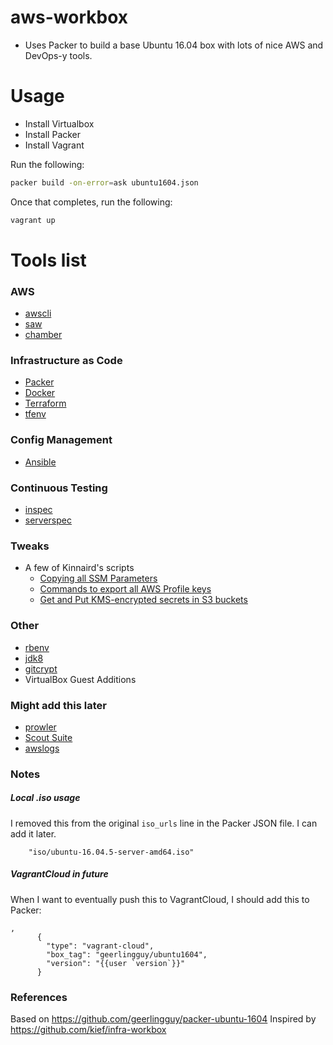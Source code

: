 # aws-workbox

* Uses Packer to build a base Ubuntu 16.04 box with lots of nice AWS and DevOps-y tools.

# Usage

* Install Virtualbox
* Install Packer
* Install Vagrant

Run the following:

```bash
packer build -on-error=ask ubuntu1604.json
```

Once that completes, run the following:

```bash
vagrant up
```

# Tools list

### AWS
* [awscli](https://github.com/aws/aws-cli)
* [saw](https://github.com/TylerBrock/saw)
* [chamber](https://github.com/segmentio/chamber)

### Infrastructure as Code
* [Packer](https://www.packer.io/)
* [Docker](https://docs.docker.com/get-started/)
* [Terraform](https://www.terraform.io/)
* [tfenv](https://github.com/tfutils/tfenv)

### Config Management
* [Ansible](https://docs.ansible.com/ansible/latest/index.html)

### Continuous Testing
* [inspec](https://www.inspec.io/)
* [serverspec](https://stelligent.com/2016/08/17/introduction-to-serverspec-what-is-serverspec-and-how-do-we-use-it-at-stelligent-part1/)

### Tweaks
* A few of Kinnaird's scripts
  * [Copying all SSM Parameters](https://gist.github.com/kmcquade/028fc845b30a4c2fd56603b103b0c142)
  * [Commands to export all AWS Profile keys](https://gist.github.com/kmcquade/d7d05513dbcc27bb1d9bb74d038a07d0)
  * [Get and Put KMS-encrypted secrets in S3 buckets](https://gist.github.com/kmcquade/91b6cc3cb143977bf4eea6ab234a1cdf)

### Other
* [rbenv](https://github.com/rbenv/rbenv)
* [jdk8](https://launchpad.net/~webupd8team/+archive/ubuntu/java)
* [gitcrypt](https://github.com/AGWA/git-crypt)
* VirtualBox Guest Additions


### Might add this later
* [prowler](https://github.com/toniblyx/prowler)
* [Scout Suite](https://github.com/nccgroup/ScoutSuite)
* [awslogs](https://github.com/jorgebastida/awslogs)

### Notes

##### Local .iso usage
I removed this from the original `iso_urls` line in the Packer JSON file. I can add it later.

        "iso/ubuntu-16.04.5-server-amd64.iso"


##### VagrantCloud in future

When I want to eventually push this to VagrantCloud, I should add this to Packer:

```
,
      {
        "type": "vagrant-cloud",
        "box_tag": "geerlingguy/ubuntu1604",
        "version": "{{user `version`}}"
      }
```

### References

Based on https://github.com/geerlingguy/packer-ubuntu-1604
Inspired by https://github.com/kief/infra-workbox